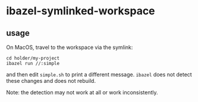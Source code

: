# ibazel-symlinked-workspace

## usage

On MacOS, travel to the workspace via the symlink:

```
cd holder/my-project
ibazel run //:simple
```

and then edit `simple.sh` to print a different message. `ibazel` does not detect
these changes and does not rebuild.

Note: the detection may not work at all or work inconsistently.
